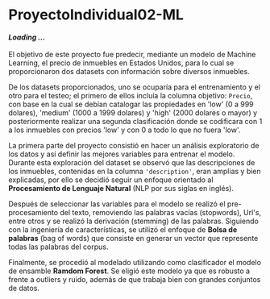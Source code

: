 # ProyectoIndividual02-ML

***Loading ...***
<br/>
<br/>
El objetivo de este proyecto fue predecir, mediante un modelo de Machine Learning, el precio de inmuebles en Estados Unidos, para lo cual se proporcionaron dos datasets con información sobre diversos inmuebles. 

De los datasets proporcionados, uno se ocuparía para el entrenamiento y el otro para el testeo; el primero de ellos incluía la columna objetivo: `Precio`, con base en la cual se debían catalogar las propiedades en 'low' (0 a 999 dolares), 'medium' (1000 a 1999 dolares) y 'high' (2000 dolares o mayor) y posteriormente realizar una segunda clasificación donde se codificara con 1 a los inmuebles con precios 'low' y con 0 a todo lo que no fuera 'low'.

La primera parte del proyecto consistió en hacer un análisis exploratorio de los datos y así definir las mejores variables para entrenar el modelo. Durante esta exploración del dataset se observó que las descripciones de los inmuebles, contenidas en la columna `'description'`, eran amplias y bien explicadas, por ello se decidió seguir un enfoque orientado al **Procesamiento de Lenguaje Natural** (NLP por sus siglas en inglés). 

Después de seleccionar las variables para el modelo se realizó el pre-procesamiento del texto, removiendo las palabras vacías (stopwords), Url's, entre otros y se realizó la derivación (stemming) de las palabras. Siguiendo con la ingeniería de características, se utilizó el enfoque de **Bolsa de palabras** (bag of words) que consiste en generar un vector que represente todas las palabras del corpus.

Finalmente, se procedió al modelado utilizando como clasificador el modelo de ensamble **Ramdom Forest**. Se eligió este modelo ya que es robusto a frente a outliers y ruido, además de que trabaja bien con grandes conjuntos de datos.
